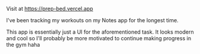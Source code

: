 Visit at https://prep-bed.vercel.app

I've been tracking my workouts on my Notes app for the longest time.

This app is essentially just a UI for the aforementioned task. It looks modern and cool so I'll probably be more motivated to continue making progress in the gym haha